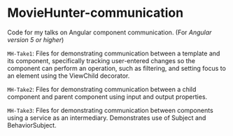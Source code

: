 # MovieHunter-communication
Code for my talks on Angular component communication. (For <i>Angular version 5 or higher</i>)

`MH-Take1`: Files for demonstrating communication between a template and its component, specifically tracking user-entered changes so the component can perform an operation, such as filtering, and setting focus to an element using the ViewChild decorator.

`MH-Take2`: Files for demonstrating communication between a child component and parent component using input and output properties.

`MH-Take3`: Files for demonstrating communication between components using a service as an intermediary. Demonstrates use of Subject and BehaviorSubject. 
